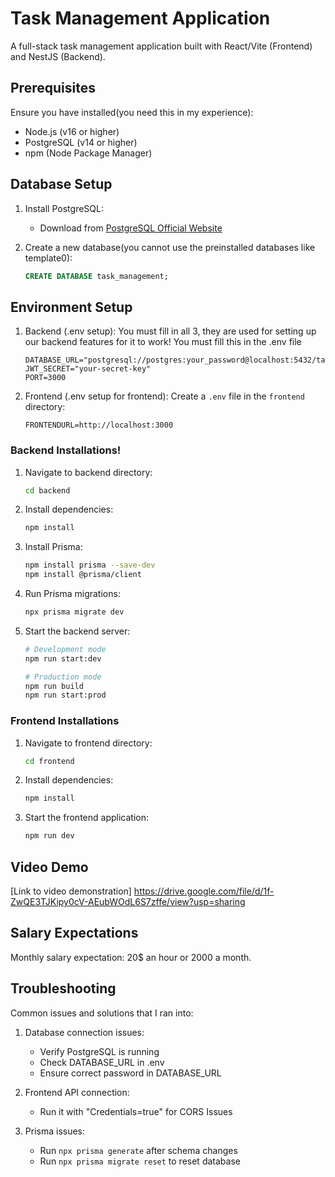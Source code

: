 # Task Management Application

A full-stack task management application built with React/Vite (Frontend) and NestJS (Backend).

## Prerequisites

Ensure you have installed(you need this in my experience):
- Node.js (v16 or higher)
- PostgreSQL (v14 or higher)
- npm (Node Package Manager)

## Database Setup

1. Install PostgreSQL:
   - Download from [PostgreSQL Official Website](https://www.postgresql.org/download/) 

2. Create a new database(you cannot use the preinstalled databases like template0):
   ```sql
   CREATE DATABASE task_management;
   ```

## Environment Setup

1. Backend (.env setup): You must fill in all 3, they are used for setting up our backend features for it to work!
  You must fill this in the .env file
   ```
   DATABASE_URL="postgresql://postgres:your_password@localhost:5432/task_management"
   JWT_SECRET="your-secret-key"
   PORT=3000
   ```

2. Frontend (.env setup for frontend):
   Create a `.env` file in the `frontend` directory:
   ```
   FRONTENDURL=http://localhost:3000
   ```


### Backend Installations!

1. Navigate to backend directory:
   ```bash
   cd backend
   ```

2. Install dependencies:
   ```bash
   npm install
   ```

3. Install Prisma:
   ```bash
   npm install prisma --save-dev
   npm install @prisma/client
   ```

4. Run Prisma migrations:
   ```bash
   npx prisma migrate dev
   ```

5. Start the backend server:
   ```bash
   # Development mode
   npm run start:dev

   # Production mode
   npm run build
   npm run start:prod
   ```

### Frontend Installations

1. Navigate to frontend directory:
   ```bash
   cd frontend
   ```

2. Install dependencies:
   ```bash
   npm install
   ```

3. Start the frontend application:
   ```bash
   npm run dev
   ```


## Video Demo

[Link to video demonstration] https://drive.google.com/file/d/1f-ZwQE3TJKipy0cV-AEubWOdL6S7zffe/view?usp=sharing


## Salary Expectations

Monthly salary expectation: 20$ an hour or 2000 a month.


## Troubleshooting

Common issues and solutions that I ran into:
1. Database connection issues:
   - Verify PostgreSQL is running
   - Check DATABASE_URL in .env
   - Ensure correct password in DATABASE_URL

2. Frontend API connection:
   - Run it with "Credentials=true" for CORS Issues

3. Prisma issues:
   - Run `npx prisma generate` after schema changes
   - Run `npx prisma migrate reset` to reset database
 
